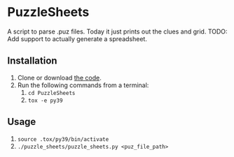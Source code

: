 PuzzleSheets
============
A script to parse .puz files. Today it just prints out the clues and grid.
TODO: Add support to actually generate a spreadsheet.

Installation
------------
1. Clone or download [the code](https://github.com/bsravanin/PuzzleSheets).
1. Run the following commands from a terminal:
   1. `cd PuzzleSheets`
   1. `tox -e py39`

Usage
-----
1. `source .tox/py39/bin/activate`
1. `./puzzle_sheets/puzzle_sheets.py <puz_file_path>`